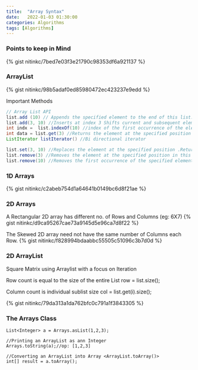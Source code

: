 ```yaml
---
title:  "Array Syntax"
date:   2022-01-03 01:30:00
categories: Algorithms
tags: [Algorithms]
---
```


### Points to keep in Mind
{% gist nitinkc/7bed7e03f3e21790c98353df6a921137 %}

### ArrayList
{% gist nitinkc/98b5adaf0ed85980472ec423237e9edd %}

Important Methods
```java
// Array List API
list.add (10) // Appends the specified element to the end of this list. Returns boolean
list.add(3, 10) //Inserts at index 3 Shifts current and subsequent elements to the right (adds one to their indices)
int indx =  list.indexOf(10) //index of the first occurrence of the element in the list, or -1 if this list does not contain the element.
int data = list.get(3) //Returns the element at the specified position in this list.
ListIterator listIterator() //Bi directional iterator

list.set(3, 10) //Replaces the element at the specified position .Returns the previous element 
list.remove(3) //Removes the element at the specified position in this list.
list.remove(10) //Removes the first occurrence of the specified element from this list, if it is present.
```
### 1D Arrays
{% gist nitinkc/c2abeb754d1a64641b0149bc6d8f21ae %}

### 2D Arrays

A Rectangular 2D array has different no. of Rows and Columns (eg: 6X7)
{% gist nitinkc/d9ca95267cae73a9145d5e96ca7d8f22 %}


The Skewed 2D array need not have the same number of Columns each Row.
{% gist nitinkc/f828994bdaabbc55505c51096c3b7d0d %}

### 2D ArrayList
Square Matrix using Arraylist with a focus on Iteration

Row count is equal to the size of the entire List
row = list.size();

Column count is individual sublist size
col = list.get(i).size();

{% gist nitinkc/79da313a1da762bfc0c791a1f3843305 %}


### The Arrays Class

```
List<Integer> a = Arrays.asList(1,2,3);

//Printing an ArrayList as ann Integer
Arrays.toString(a);//op: [1,2,3]

//Converting an ArrayList into Array <ArrayList.toArray()>
int[] result = a.toArray();
```